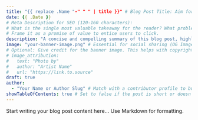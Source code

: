 ```yaml
---
title: "{{ replace .Name "-" " " | title }}" # Blog Post Title: Aim for 50-60 characters. What's the most compelling headline that includes your main keywords?
date: {{ .Date }}
# Meta Description for SEO (120-160 characters):
# What is the single most valuable takeaway for the reader? What problem does this post solve or what question does it answer?
# Frame it as a promise of value to entice users to click.
description: "A concise and compelling summary of this blog post, highlighting its key insights and value to the reader."
image: "your-banner-image.png" # Essential for social sharing (OG Image). Recommended: 1200x630px. Place in this post's folder.
# Optional: Give credit for the banner image. This helps with copyright and shows good practice.
# image_attribution:
#   text: "Photo by"
#   author: "Artist Name"
#   url: "https://link.to.source"
draft: true
author:
  - "Your Name or Author Slug" # Match with a contributor profile to build authoritativeness (E-E-A-T for SEO).
showTableOfContents: true # Set to false if the post is short or doesn't need a ToC.
---
```


Start writing your blog post content here...
Use Markdown for formatting.